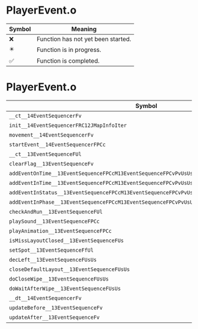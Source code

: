 # PlayerEvent.o
| Symbol | Meaning 
| ------------- | ------------- 
| :x: | Function has not yet been started. 
| :eight_pointed_black_star: | Function is in progress. 
| :white_check_mark: | Function is completed. 


# PlayerEvent.o
| Symbol | Decompiled? |
| ------------- | ------------- |
| `__ct__14EventSequencerFv` | :x: |
| `init__14EventSequencerFRC12JMapInfoIter` | :x: |
| `movement__14EventSequencerFv` | :x: |
| `startEvent__14EventSequencerFPCc` | :x: |
| `__ct__13EventSequenceFUl` | :x: |
| `clearFlag__13EventSequenceFv` | :x: |
| `addEventOnTime__13EventSequenceFPCcM13EventSequenceFPCvPvUsUs_vUs` | :x: |
| `addEventInTime__13EventSequenceFPCcM13EventSequenceFPCvPvUsUs_vUsUs` | :x: |
| `addEventInStatus__13EventSequenceFPCcM13EventSequenceFPCvPvUsUs_vM13EventSequenceFPCvPvUs_b` | :x: |
| `addEventInPhase__13EventSequenceFPCcM13EventSequenceFPCvPvUsUs_vUs` | :x: |
| `checkAndRun__13EventSequenceFUl` | :x: |
| `playSound__13EventSequenceFPCc` | :x: |
| `playAnimation__13EventSequenceFPCc` | :x: |
| `isMissLayoutClosed__13EventSequenceFUs` | :x: |
| `setSpot__13EventSequenceFfUl` | :x: |
| `decLeft__13EventSequenceFUsUs` | :x: |
| `closeDefaultLayout__13EventSequenceFUsUs` | :x: |
| `doCloseWipe__13EventSequenceFUsUs` | :x: |
| `doWaitAfterWipe__13EventSequenceFUsUs` | :x: |
| `__dt__14EventSequencerFv` | :x: |
| `updateBefore__13EventSequenceFv` | :x: |
| `updateAfter__13EventSequenceFv` | :x: |
